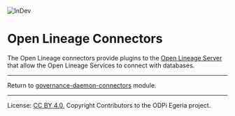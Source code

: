<!-- SPDX-License-Identifier: CC-BY-4.0 -->
<!-- Copyright Contributors to the ODPi Egeria project. -->

![InDev](../../../../../open-metadata-publication/website/images/egeria-content-status-in-development.png#pagewidth)

# Open Lineage Connectors

The Open Lineage connectors provide plugins to the 
[Open Lineage Server](../../../../admin-services/docs/concepts/open-lineage-server.md)
that allow the Open Lineage Services to connect with databases.

----
Return to [governance-daemon-connectors](..) module.

----
License: [CC BY 4.0](https://creativecommons.org/licenses/by/4.0/),
Copyright Contributors to the ODPi Egeria project.
